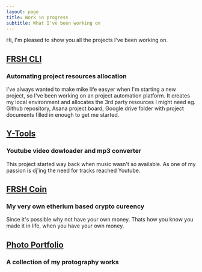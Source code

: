 ```yaml
---
layout: page
title: Work in progress
subtitle: What I've been working on
---
```


Hi,
I'm pleased to show you all the projects I've been working on.

## [FRSH CLI]()

### Automating project resources allocation 
I've always wanted to make mike life easyer when I'm starting a new project, so I've been working on an project automation platform. It creates my local environment and allocates the 3rd party resources I might need eg. Github repository, Asana project board, Google drive folder with project documents filled in enough to get me started.

## [Y-Tools]()

### Youtube video dowloader and mp3 converter

This project started way back when music wasn't so available. As one of my passion is dj'ing the need for tracks reached Youtube.

## [FRSH Coin]()

### My very own etherium based crypto cureency

Since it's possible why not have your own money. Thats how you know you made it in life, when you have your own money.

## [Photo Portfolio]()

### A collection of my protography works

